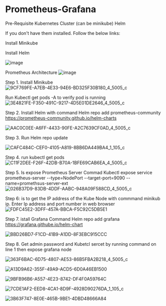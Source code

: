 # Prometheus-Grafana

Pre-Requisite
Kubernetes Cluster (can be minikube)
Helm

If you don't have them installed. Follow the below links:

Install Minikube

Install Helm


![image](https://github.com/rogerbarrow/Prometheus-Grafana/assets/46138186/5c00bd08-09ed-4f69-a1bb-6f618274c8a4)

Prometheus Architecture
![image](https://github.com/rogerbarrow/Prometheus-Grafana/assets/46138186/551a502d-c461-4be3-b78a-f6c036c7679f)

Step 1. Install Minikube
![9CF769FE-A7EB-4E33-94E6-BD325F30B180_4_5005_c](https://github.com/rogerbarrow/Prometheus-Grafana/assets/46138186/19dfb006-a93e-478f-849d-0b5c972267fc)

Run Kubectl get pods -A to verify pod is running
![3E4821FE-F350-491C-9217-4D5E01DE2646_4_5005_c](https://github.com/rogerbarrow/Prometheus-Grafana/assets/46138186/8e20ddc8-457e-40d5-beb1-4e56c11138db)

Step 2. Install Helm  with command Helm repo add prometheus-community https://prometheus-community.github.io/helm-charts

![AAC0C0EE-A6FF-4433-90FE-A2C7639CF0AD_4_5005_c](https://github.com/rogerbarrow/Prometheus-Grafana/assets/46138186/e1e771de-75ff-407d-927d-73579d820483)

Step 3. Run Helm repo update

 ![CAFC484C-CEF0-4105-A819-8BB6DA449BA4_1_105_c](https://github.com/rogerbarrow/Prometheus-Grafana/assets/46138186/73b8b3b4-c3e2-4287-a496-82bf34126ed6)

Step 4. run kubectl get pods
![C11F2DEE-F26F-42DB-B70A-1BFE69CAB6EA_4_5005_c](https://github.com/rogerbarrow/Prometheus-Grafana/assets/46138186/957f639c-f859-4041-9ea6-104c281529ef)

Step 5. Is expose Prometheus Server
    Commad  Kubectl expose service prometheus-server --type=NodePort --target-port=9090 --name=promethsus-server-ext
    ![026B37D9-83DB-4DDF-AABC-948A09F588CD_4_5005_c](https://github.com/rogerbarrow/Prometheus-Grafana/assets/46138186/1d4f23d8-4c39-43cf-ac8b-4b89b04b8846)

Step 6: is to get the IP address of the Kube Node with commmand minikub ip. Enter Ip address and port number in web browser
![FDFC45E2-3DFF-457A-BBCA-F5C92C5DB5E1](https://github.com/rogerbarrow/Prometheus-Grafana/assets/46138186/5ec11e0b-b4e7-45d4-b0c6-0512f929213a)

Step 7. istall Grafana      Command   Helm repo add grafana https://grafana.githube.io/helm-chart

![BBD26BD7-F1CD-41B9-A1DD-8F3EBC915CCC](https://github.com/rogerbarrow/Prometheus-Grafana/assets/46138186/8568e61f-0f06-433e-a125-d180685dcdac)


Step 8. Get admin password and Kubetcl sercet by running command on line 1 then expose grafana node

![363F6BAC-6D75-4807-AE53-86B5FBA2B218_4_5005_c](https://github.com/rogerbarrow/Prometheus-Grafana/assets/46138186/18f75d0f-6422-4b58-ae69-01b2fc39344d)


![A13D9A62-355F-49A9-ACD5-6D0A46EB1500](https://github.com/rogerbarrow/Prometheus-Grafana/assets/46138186/cfa6331b-e1dc-413c-b76d-a1b5670b031b)

![9BFB96B6-A557-4E23-8742-DF4F0A59764C](https://github.com/rogerbarrow/Prometheus-Grafana/assets/46138186/58276f23-2a8a-40f4-ab73-962739b28bea)



![7CDE1AF2-EED8-4CA1-8D9F-4928D90276DA_1_105_c](https://github.com/rogerbarrow/Prometheus-Grafana/assets/46138186/25a90246-edcc-4301-a4f4-ec93331ce4ac)



![3B63F747-8E0E-465B-9BE1-4DBD48666A84](https://github.com/rogerbarrow/Prometheus-Grafana/assets/46138186/8b8edfd1-c51d-4a0a-a643-375896ae7619)


